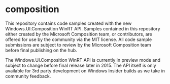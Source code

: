 # composition
This repository contains code samples created with the new Windows.UI.Composition WinRT API. Samples contained in this repository either created by the Microsoft Composition team, or contributors, are offered for use by the community via the MIT license. All code sample submissions are subject to review by the Microsoft Composition team before final publishing on the hub. 

The Windows.UI.Composition WinRT API is currently in preview mode and subject to change before final release later in 2015. The API itself is only available for 3rd party development on Windows Insider builds as we take in community feedback.




